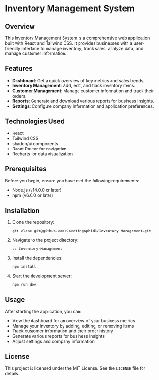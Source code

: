 # Inventory Management System

## Overview

This Inventory Management System is a comprehensive web application built with React and Tailwind CSS. It provides businesses with a user-friendly interface to manage inventory, track sales, analyze data, and manage customer information.

## Features

- **Dashboard**: Get a quick overview of key metrics and sales trends.
- **Inventory Management**: Add, edit, and track inventory items.
- **Customer Management**: Manage customer information and track their orders.
- **Reports**: Generate and download various reports for business insights.
- **Settings**: Configure company information and application preferences.

## Technologies Used

- React
- Tailwind CSS
- shadcn/ui components
- React Router for navigation
- Recharts for data visualization

## Prerequisites

Before you begin, ensure you have met the following requirements:

- Node.js (v14.0.0 or later)
- npm (v6.0.0 or later)

## Installation

1. Clone the repository:
   ```
   git clone git@github.com:CovetingAphid3/Inventory-Management.git
   ```

2. Navigate to the project directory:
   ```
   cd Inventory-Management
   ```

3. Install the dependencies:
   ```
   npm install
   ```

4. Start the development server:
   ```
   npm run dev
   ```


## Usage

After starting the application, you can:

- View the dashboard for an overview of your business metrics
- Manage your inventory by adding, editing, or removing items
- Track customer information and their order history
- Generate various reports for business insights
- Adjust settings and company information

## License

This project is licensed under the MIT License. See the `LICENSE` file for details.

